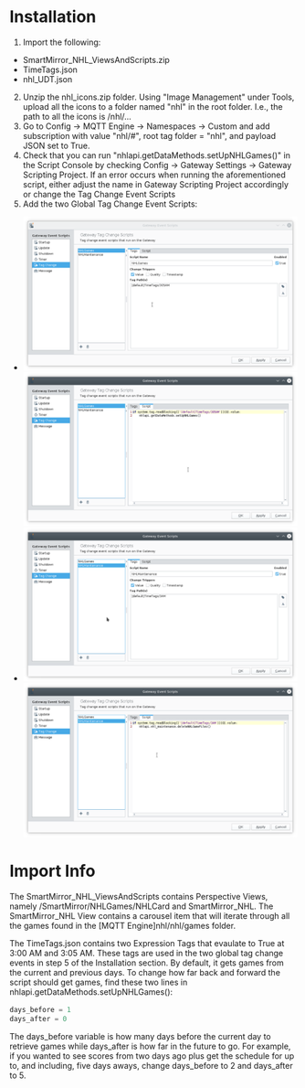 
# Installation
1. Import the following:
* SmartMirror_NHL_ViewsAndScripts.zip
* TimeTags.json
* nhl_UDT.json
2. Unzip the nhl_icons.zip folder. Using "Image Management" under Tools, upload all the icons to a folder named "nhl" in the root folder. I.e., the path to all the icons is /nhl/...
3. Go to Config -> MQTT Engine -> Namespaces -> Custom and add subscription with value "nhl/#", root tag folder = "nhl", and payload JSON set to True.
4. Check that you can run "nhlapi.getDataMethods.setUpNHLGames()" in the Script Console by checking Config -> Gateway Settings -> Gateway Scripting Project. If an error occurs when running the aforementioned script, either adjust the name in Gateway Scripting Project accordingly or change the Tag Change Event Scripts
5. Add the two Global Tag Change Event Scripts:
 * ![Smart Mirror](/nhl/images/NHLAddOn_EventSetup_TagChange.png)
  ![Smart Mirror](/nhl/images/NHLAddOn_EventSetup_TagChange_Script.png)
 * ![Smart Mirror](/nhl/images/NHLAddOn_EventSetup_TagChangeMaintenance.png)
  ![Smart Mirror](/nhl/images/NHLAddOn_EventSetup_TagChangeMaintenance_Script.png)
 
 
  
# Import Info  
The SmartMirror_NHL_ViewsAndScripts contains Perspective Views, namely /SmartMirror/NHLGames/NHLCard and SmartMirror_NHL. The SmartMirror_NHL View contains a carousel item that will iterate through all the games found in the [MQTT Engine]nhl/nhl/games folder.

The TimeTags.json contains two Expression Tags that evaulate to True at 3:00 AM and 3:05 AM. These tags are used in the two global tag change events in step 5 of the Installation section. By default, it gets games from the current and previous days. To change how far back and forward the script should get games, find these two lines in nhlapi.getDataMethods.setUpNHLGames():
```python
days_before = 1
days_after = 0
```
The days_before variable is how many days before the current day to retrieve games while days_after is how far in the future to go. For example, if you wanted to see scores from two days ago plus get the schedule for up to, and including, five days aways, change days_before to 2 and days_after to 5.
